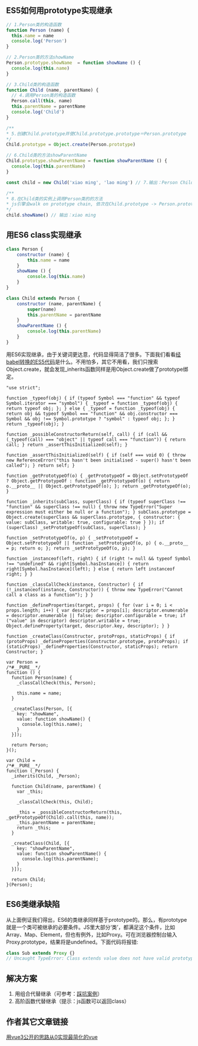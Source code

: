 ## ES5如何用prototype实现继承
```js
// 1.Person类的构造函数
function Person (name) {
  this.name = name
  console.log('Person')
}

// 2.Person类的方法showName
Person.prototype.showName  = function showName () {
  console.log(this.name)
}

// 3.Child类的构造函数
function Child (name, parentName) {
  // 4.调用Person类的构造函数
  Person.call(this, name)
  this.parentName = parentName
  console.log('Child')
}

/**
* 5.创建Child.prototype并使Child.prototype.prototype＝Person.prototype
*/
Child.prototype = Object.create(Person.prototype)

// 6.Child类的方法showParentName
Child.prototype.showParentName = function showParentName () {
  console.log(this.parentName)
}

const child = new Child('xiao ming', 'lao ming') // 7.输出：Person Child

/**
* 8.在Child类的实例上调用Person类的的方法
* js引擎会walk on prototype chain, 依次在Child.prototype -> Person.prototype（是Child.prototype.prototype，见5）上找搜索，最终在Person.prototype上找到showName方法后完成调用
*/
child.showName() // 输出：xiao ming
```
## 用ES6 class实现继承

```js
class Person {
    constructor (name) {
        this.name = name
    }
    showName () {
        console.log(this.name)
    }
}

class Child extends Person {
    constructor (name, parentName) {
        super(name)
        this.parentName = parentName
    }
    showParentName () {
        console.log(this.parentName)
    }
}
```

用ES6实现继承，由于关键词更达意，代码显得简洁了很多。下面我们看看[经babel转换的ES5代码](https://babeljs.io/repl#?babili=false&browsers=&build=&builtIns=false&spec=false&loose=false&code_lz=MYGwhgzhAEAKCmAnCB7AdtA3gKGn6w6EALogK7DEqLQAUaYAtvAJRa76fEAWAlhADoGzaAF5ow-BzwBfadAjcUAdwByTeHTY5OnQmlQh4AkCgDmtHvyEaW8uXOyhIMAMJ8QAE2jwAHsXg0TxgEZHR2PSJSCioaeg0AGmgABzBEQOJ1Zm15TggyZKR47Nz8K0FU9LRMjTEUtIysqU45PKVlWAbqpq0I3Tx9Q2NTC3KBSsbbe2wZIA&debug=false&forceAllTransforms=false&shippedProposals=false&circleciRepo=&evaluate=false&fileSize=false&timeTravel=false&sourceType=module&lineWrap=true&presets=es2015%2Creact%2Cstage-2&prettier=false&targets=&version=7.4.3&externalPlugins=)是什么。不用怕多，其它不用看，我们只搜索Object.create，就会发现_inherits函数同样是用Object.create做了prototype绑定。
```
"use strict";

function _typeof(obj) { if (typeof Symbol === "function" && typeof Symbol.iterator === "symbol") { _typeof = function _typeof(obj) { return typeof obj; }; } else { _typeof = function _typeof(obj) { return obj && typeof Symbol === "function" && obj.constructor === Symbol && obj !== Symbol.prototype ? "symbol" : typeof obj; }; } return _typeof(obj); }

function _possibleConstructorReturn(self, call) { if (call && (_typeof(call) === "object" || typeof call === "function")) { return call; } return _assertThisInitialized(self); }

function _assertThisInitialized(self) { if (self === void 0) { throw new ReferenceError("this hasn't been initialised - super() hasn't been called"); } return self; }

function _getPrototypeOf(o) { _getPrototypeOf = Object.setPrototypeOf ? Object.getPrototypeOf : function _getPrototypeOf(o) { return o.__proto__ || Object.getPrototypeOf(o); }; return _getPrototypeOf(o); }

function _inherits(subClass, superClass) { if (typeof superClass !== "function" && superClass !== null) { throw new TypeError("Super expression must either be null or a function"); } subClass.prototype = Object.create(superClass && superClass.prototype, { constructor: { value: subClass, writable: true, configurable: true } }); if (superClass) _setPrototypeOf(subClass, superClass); }

function _setPrototypeOf(o, p) { _setPrototypeOf = Object.setPrototypeOf || function _setPrototypeOf(o, p) { o.__proto__ = p; return o; }; return _setPrototypeOf(o, p); }

function _instanceof(left, right) { if (right != null && typeof Symbol !== "undefined" && right[Symbol.hasInstance]) { return right[Symbol.hasInstance](left); } else { return left instanceof right; } }

function _classCallCheck(instance, Constructor) { if (!_instanceof(instance, Constructor)) { throw new TypeError("Cannot call a class as a function"); } }

function _defineProperties(target, props) { for (var i = 0; i < props.length; i++) { var descriptor = props[i]; descriptor.enumerable = descriptor.enumerable || false; descriptor.configurable = true; if ("value" in descriptor) descriptor.writable = true; Object.defineProperty(target, descriptor.key, descriptor); } }

function _createClass(Constructor, protoProps, staticProps) { if (protoProps) _defineProperties(Constructor.prototype, protoProps); if (staticProps) _defineProperties(Constructor, staticProps); return Constructor; }

var Person =
/*#__PURE__*/
function () {
  function Person(name) {
    _classCallCheck(this, Person);

    this.name = name;
  }

  _createClass(Person, [{
    key: "showName",
    value: function showName() {
      console.log(this.name);
    }
  }]);

  return Person;
}();

var Child =
/*#__PURE__*/
function (_Person) {
  _inherits(Child, _Person);

  function Child(name, parentName) {
    var _this;

    _classCallCheck(this, Child);

    _this = _possibleConstructorReturn(this, _getPrototypeOf(Child).call(this, name));
    _this.parentName = parentName;
    return _this;
  }

  _createClass(Child, [{
    key: "showParentName",
    value: function showParentName() {
      console.log(this.parentName);
    }
  }]);

  return Child;
}(Person);
```
## ES6类继承缺陷

从上面例证我们得出，ES6的类继承同样基于prototype的。那么，有prototype就是一个类可被继承的必要条件。JS里大部分‘类’，都满足这个条件，比如Array、Map、Element，但也有例外，比如Proxy。可在浏览器控制台输入Proxy.prototype，结果将是undefined。下面代码将报错:
```js
class Sub extends Proxy {}
// Uncaught TypeError: Class extends value does not have valid prototype property undefined
```

## 解决方案

1. 用组合代替继承（可参考：[踩坑案例](https://github.com/zzz945/write-vue3-from-scratch/commit/3d4b919252a98a9f6898329016a17aa1d6d2da70)）
2. 高阶函数代替继承（提示：js函数可以返回class）

## 作者其它文章链接

[用vue3公开的思路从0实现最简化的vue](https://juejin.im/post/5cbc7a06f265da03587bfad0)
